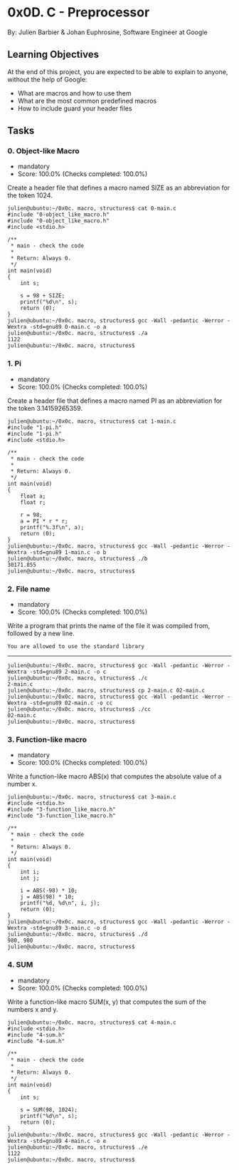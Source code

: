 # 0x0D. C - Preprocessor
By: Julien Barbier & Johan Euphrosine, Software Engineer at Google

## Learning Objectives
At the end of this project, you are expected to be able to explain to anyone, without the help of Google:

- What are macros and how to use them
- What are the most common predefined macros
- How to include guard your header files

## Tasks
### 0. Object-like Macro
- mandatory
- Score: 100.0% (Checks completed: 100.0%)

Create a header file that defines a macro named SIZE as an abbreviation for the token 1024.

	julien@ubuntu:~/0x0c. macro, structures$ cat 0-main.c
	#include "0-object_like_macro.h"
	#include "0-object_like_macro.h"
	#include <stdio.h>

	/**
	 * main - check the code
	 *
	 * Return: Always 0.
	 */
	int main(void)
	{
	    int s;

	    s = 98 + SIZE;
	    printf("%d\n", s);
	    return (0);
	}
	julien@ubuntu:~/0x0c. macro, structures$ gcc -Wall -pedantic -Werror -Wextra -std=gnu89 0-main.c -o a
	julien@ubuntu:~/0x0c. macro, structures$ ./a 
	1122
	julien@ubuntu:~/0x0c. macro, structures$ 

### 1. Pi
- mandatory
- Score: 100.0% (Checks completed: 100.0%)

Create a header file that defines a macro named PI as an abbreviation for the token 3.14159265359.

	julien@ubuntu:~/0x0c. macro, structures$ cat 1-main.c
	#include "1-pi.h"
	#include "1-pi.h"
	#include <stdio.h>

	/**
	 * main - check the code
	 *
	 * Return: Always 0.
	 */
	int main(void)
	{
	    float a;
	    float r;

	    r = 98;
	    a = PI * r * r;
	    printf("%.3f\n", a);
	    return (0);
	}
	julien@ubuntu:~/0x0c. macro, structures$ gcc -Wall -pedantic -Werror -Wextra -std=gnu89 1-main.c -o b
	julien@ubuntu:~/0x0c. macro, structures$ ./b
	30171.855
	julien@ubuntu:~/0x0c. macro, structures$ 
	
### 2. File name
- mandatory
- Score: 100.0% (Checks completed: 100.0%)

Write a program that prints the name of the file it was compiled from, followed by a new line.

	You are allowed to use the standard library
	
---
	
	julien@ubuntu:~/0x0c. macro, structures$ gcc -Wall -pedantic -Werror -Wextra -std=gnu89 2-main.c -o c
	julien@ubuntu:~/0x0c. macro, structures$ ./c 
	2-main.c
	julien@ubuntu:~/0x0c. macro, structures$ cp 2-main.c 02-main.c
	julien@ubuntu:~/0x0c. macro, structures$ gcc -Wall -pedantic -Werror -Wextra -std=gnu89 02-main.c -o cc
	julien@ubuntu:~/0x0c. macro, structures$ ./cc
	02-main.c
	julien@ubuntu:~/0x0c. macro, structures$ 
	
### 3. Function-like macro
- mandatory
- Score: 100.0% (Checks completed: 100.0%)

Write a function-like macro ABS(x) that computes the absolute value of a number x.

	julien@ubuntu:~/0x0c. macro, structures$ cat 3-main.c
	#include <stdio.h>
	#include "3-function_like_macro.h"
	#include "3-function_like_macro.h"

	/**
	 * main - check the code
	 *
	 * Return: Always 0.
	 */
	int main(void)
	{
	    int i;
	    int j;

	    i = ABS(-98) * 10;
	    j = ABS(98) * 10;
	    printf("%d, %d\n", i, j);
	    return (0);
	}
	julien@ubuntu:~/0x0c. macro, structures$ gcc -Wall -pedantic -Werror -Wextra -std=gnu89 3-main.c -o d
	julien@ubuntu:~/0x0c. macro, structures$ ./d 
	980, 980
	julien@ubuntu:~/0x0c. macro, structures$ 
	
### 4. SUM
- mandatory
- Score: 100.0% (Checks completed: 100.0%)

Write a function-like macro SUM(x, y) that computes the sum of the numbers x and y.

	julien@ubuntu:~/0x0c. macro, structures$ cat 4-main.c
	#include <stdio.h>
	#include "4-sum.h"
	#include "4-sum.h"

	/**
	 * main - check the code
	 *
	 * Return: Always 0.
	 */
	int main(void)
	{
	    int s;

	    s = SUM(98, 1024);
	    printf("%d\n", s);
	    return (0);
	}
	julien@ubuntu:~/0x0c. macro, structures$ gcc -Wall -pedantic -Werror -Wextra -std=gnu89 4-main.c -o e
	julien@ubuntu:~/0x0c. macro, structures$ ./e 
	1122
	julien@ubuntu:~/0x0c. macro, structures$ 
